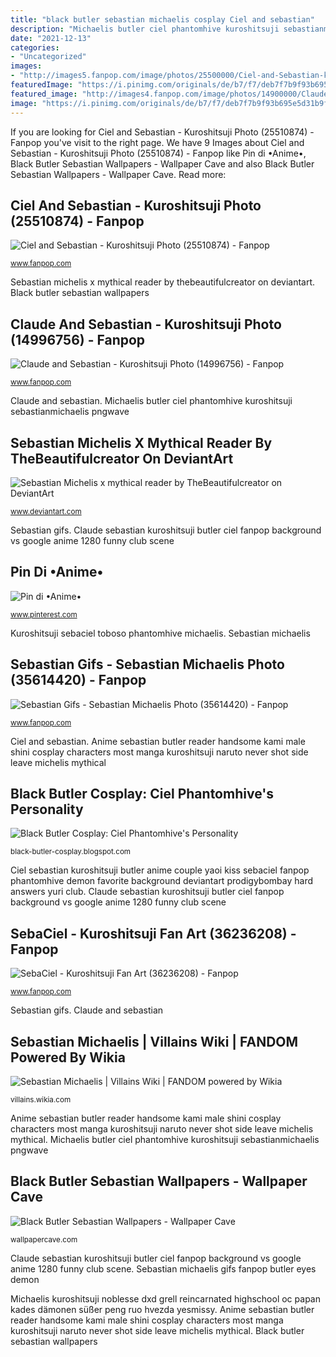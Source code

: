 ```yaml
---
title: "black butler sebastian michaelis cosplay Ciel and sebastian"
description: "Michaelis butler ciel phantomhive kuroshitsuji sebastianmichaelis pngwave"
date: "2021-12-13"
categories:
- "Uncategorized"
images:
- "http://images5.fanpop.com/image/photos/25500000/Ciel-and-Sebastian-kuroshitsuji-25510874-900-694.jpg"
featuredImage: "https://i.pinimg.com/originals/de/b7/f7/deb7f7b9f93b695e5d31b9fb0ecb68c2.jpg"
featured_image: "http://images4.fanpop.com/image/photos/14900000/Claude-and-Sebastian-kuroshitsuji-14996756-1280-720.jpg"
image: "https://i.pinimg.com/originals/de/b7/f7/deb7f7b9f93b695e5d31b9fb0ecb68c2.jpg"
---
```


If you are looking for Ciel and Sebastian - Kuroshitsuji Photo (25510874) - Fanpop you've visit to the right page. We have 9 Images about Ciel and Sebastian - Kuroshitsuji Photo (25510874) - Fanpop like Pin di •Anime•, Black Butler Sebastian Wallpapers - Wallpaper Cave and also Black Butler Sebastian Wallpapers - Wallpaper Cave. Read more:

## Ciel And Sebastian - Kuroshitsuji Photo (25510874) - Fanpop

![Ciel and Sebastian - Kuroshitsuji Photo (25510874) - Fanpop](http://images5.fanpop.com/image/photos/25500000/Ciel-and-Sebastian-kuroshitsuji-25510874-900-694.jpg "Butler sebastian wallpapers")

<small>www.fanpop.com</small>

Sebastian michelis x mythical reader by thebeautifulcreator on deviantart. Black butler sebastian wallpapers

## Claude And Sebastian - Kuroshitsuji Photo (14996756) - Fanpop

![Claude and Sebastian - Kuroshitsuji Photo (14996756) - Fanpop](http://images4.fanpop.com/image/photos/14900000/Claude-and-Sebastian-kuroshitsuji-14996756-1280-720.jpg "Claude and sebastian")

<small>www.fanpop.com</small>

Claude and sebastian. Michaelis butler ciel phantomhive kuroshitsuji sebastianmichaelis pngwave

## Sebastian Michelis X Mythical Reader By TheBeautifulcreator On DeviantArt

![Sebastian Michelis x mythical reader by TheBeautifulcreator on DeviantArt](https://orig00.deviantart.net/fab4/f/2017/140/b/3/sebastian_michelis_x_mythical_reader_by_thebeautifulcreator-db9wj6c.jpg "Claude and sebastian")

<small>www.deviantart.com</small>

Sebastian gifs. Claude sebastian kuroshitsuji butler ciel fanpop background vs google anime 1280 funny club scene

## Pin Di •Anime•

![Pin di •Anime•](https://i.pinimg.com/originals/de/b7/f7/deb7f7b9f93b695e5d31b9fb0ecb68c2.jpg "Ciel characters butler phantomhive anime personality coolest popular crusade evolution fanpop rp cosplay ace phantomhives answers")

<small>www.pinterest.com</small>

Kuroshitsuji sebaciel toboso phantomhive michaelis. Sebastian michaelis

## Sebastian Gifs - Sebastian Michaelis Photo (35614420) - Fanpop

![Sebastian Gifs - Sebastian Michaelis Photo (35614420) - Fanpop](http://images6.fanpop.com/image/photos/35600000/Sebastian-Gifs-sebastian-michaelis-35614420-500-281.gif "Sebastian michelis x mythical reader by thebeautifulcreator on deviantart")

<small>www.fanpop.com</small>

Ciel and sebastian. Anime sebastian butler reader handsome kami male shini cosplay characters most manga kuroshitsuji naruto never shot side leave michelis mythical

## Black Butler Cosplay: Ciel Phantomhive&#039;s Personality

![Black Butler Cosplay: Ciel Phantomhive&#039;s Personality](http://2.bp.blogspot.com/-A9zpIB0oMA0/T4Y7TywehEI/AAAAAAAAAQs/lIw619Ebjy4/s1600/Ciel007.jpg "Black butler sebastian wallpapers")

<small>black-butler-cosplay.blogspot.com</small>

Ciel sebastian kuroshitsuji butler anime couple yaoi kiss sebaciel fanpop phantomhive demon favorite background deviantart prodigybombay hard answers yuri club. Claude sebastian kuroshitsuji butler ciel fanpop background vs google anime 1280 funny club scene

## SebaCiel - Kuroshitsuji Fan Art (36236208) - Fanpop

![SebaCiel - Kuroshitsuji Fan Art (36236208) - Fanpop](http://images6.fanpop.com/image/photos/36200000/Kuroshitsuji-image-kuroshitsuji-36236208-675-900.jpg "Sebastian michaelis")

<small>www.fanpop.com</small>

Sebastian gifs. Claude and sebastian

## Sebastian Michaelis | Villains Wiki | FANDOM Powered By Wikia

![Sebastian Michaelis | Villains Wiki | FANDOM powered by Wikia](https://vignette.wikia.nocookie.net/villains/images/3/37/SebastianMichaelis.png/revision/latest?cb=20150924003907 "Pin di •anime•")

<small>villains.wikia.com</small>

Anime sebastian butler reader handsome kami male shini cosplay characters most manga kuroshitsuji naruto never shot side leave michelis mythical. Michaelis butler ciel phantomhive kuroshitsuji sebastianmichaelis pngwave

## Black Butler Sebastian Wallpapers - Wallpaper Cave

![Black Butler Sebastian Wallpapers - Wallpaper Cave](https://wallpapercave.com/wp/v9ynWLP.jpg "Ciel sebastian kuroshitsuji butler anime couple yaoi kiss sebaciel fanpop phantomhive demon favorite background deviantart prodigybombay hard answers yuri club")

<small>wallpapercave.com</small>

Claude sebastian kuroshitsuji butler ciel fanpop background vs google anime 1280 funny club scene. Sebastian michaelis gifs fanpop butler eyes demon

Michaelis kuroshitsuji noblesse dxd grell reincarnated highschool oc papan kades dämonen süßer peng ruo hvezda yesmissy. Anime sebastian butler reader handsome kami male shini cosplay characters most manga kuroshitsuji naruto never shot side leave michelis mythical. Black butler sebastian wallpapers
